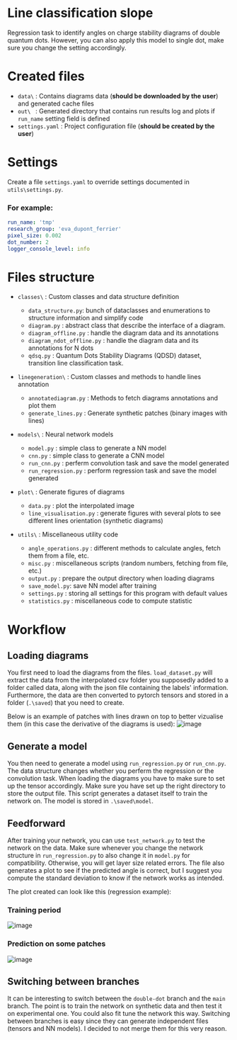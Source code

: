 # Line classification slope

Regression task to identify angles on charge stability diagrams of double quantum dots. However, you can also apply this
model to single dot, make sure you change the setting accordingly.

# Created files

* `data\` : Contains diagrams data (**should be downloaded by the user**) and generated cache files
* `out\ ` : Generated directory that contains run results log and plots if `run_name` setting field is defined
* `settings.yaml` : Project configuration file (**should be created by the user**)

# Settings

Create a file `settings.yaml` to override settings documented in `utils\settings.py`.

### For example:

```yaml
run_name: 'tmp'
research_group: 'eva_dupont_ferrier'
pixel_size: 0.002
dot_number: 2
logger_console_level: info
```

# Files structure

* `classes\` : Custom classes and data structure definition
  * `data_structure.py`: bunch of dataclasses and enumerations to structure information and simplify code
  * `diagram.py` : abstract class that describe the interface of a diagram.
  * `diagram_offline.py` : handle the diagram data and its annotations 
  * `diagram_ndot_offline.py` : handle the diagram data and its annotations for N dots
  * `qdsq.py` : Quantum Dots Stability Diagrams (QDSD) dataset, transition line classification task.

* `linegeneration\` : Custom classes and methods to handle lines annotation
  * `annotatediagram.py` : Methods to fetch diagrams annotations and plot them
  * `generate_lines.py` :  Generate synthetic patches (binary images with lines)

* `models\` : Neural network models
  * `model.py` : simple class to generate a NN model
  * `cnn.py` : simple class to generate a CNN model
  * `run_cnn.py` : perferm convolution task and save the model generated
  * `run_regression.py` : perform regression task and save the model generated

* `plot\` : Generate figures of diagrams
  * `data.py` : plot the interpolated image
  * `line_visualisation.py` : generate figures with several plots to see different lines orientation (synthetic diagrams)

* `utils\` : Miscellaneous utility code
  * `angle_operations.py` : different methods to calculate angles, fetch them from a file, etc.
  * `misc.py` : miscellaneous scripts (random numbers, fetching from file, etc.)
  * `output.py` : prepare the output directory when loading diagrams
  * `save_model.py`: save NN model after training
  * `settings.py` : storing all settings for this program with default values
  * `statistics.py` : miscellaneous code to compute statistic

# Workflow

## Loading diagrams

You first need to load the diagrams from the files. `load_dataset.py` will extract the data from the interpolated csv folder
you supposedly added to a folder called data, along with the json file containing the labels' information. Furthermore, 
the data are then converted to pytorch tensors and stored in a folder (`.\saved`) that you need to create. 

Below is an example of patches with lines drawn on top to better vizualise them (in this case the derivative of the diagrams is used):
![image](https://github.com/3it-inpaqt/line-classification-slope/assets/86256324/db24c29f-580a-48b4-8f99-dd66d22bf49a)


## Generate a model

You then need to generate a model using `run_regression.py` or `run_cnn.py`. The data structure changes whether you perferm the regression
or the convolution task. When loading the diagrams you have to make sure to set up the tensor accordingly. Make sure you have set up the 
right directory to store the output file. This script generates a dataset itself to train the network on. The model is stored in `.\saved\model`.

## Feedforward

After training your network, you can use `test_network.py` to test the network on the data. Make sure whenever you change 
the network structure in `run_regression.py` to also change it in `model.py` for compatibility. Otherwise, you will get 
layer size related errors. The file also generates a plot to see if the predicted angle is correct, but I suggest you
compute the standard deviation to know if the network works as intended. 

The plot created can look like this (regression example):

### Training period
![image](https://github.com/3it-inpaqt/line-classification-slope/assets/86256324/05540df2-7cb9-481c-b414-95b09a96c1eb)

### Prediction on some patches
![image](https://github.com/3it-inpaqt/line-classification-slope/assets/86256324/75c01784-4ab3-4d92-8d41-4ad01df5cc76)


## Switching between branches

It can be interesting to switch between the `double-dot` branch and the `main` branch. The point is to train the network
on synthetic data and then test it on experimental one. You could also fit tune the network this way. Switching between
branches is easy since they can generate independent files (tensors and NN models). I decided to not merge them for this
very reason.
